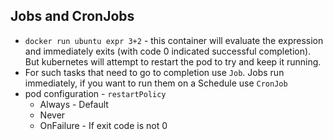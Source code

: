 ## Jobs and CronJobs
* `docker run ubuntu expr 3+2` - this container will evaluate the expression and immediately exits (with code 0 indicated successful completion). But kubernetes will attempt to restart the pod to try and keep it running.
* For such tasks that need to go to completion use `Job`. Jobs run immediately, if you want to run them on a Schedule use `CronJob`
* pod configuration - `restartPolicy`
  * Always - Default
  * Never 
  * OnFailure - If exit code is not 0